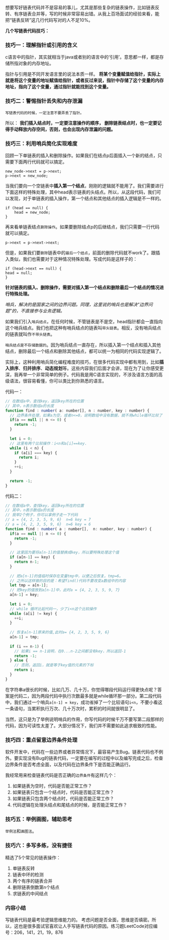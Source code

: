 
想要写好链表代码并不是容易的事儿，尤其是那些复杂的链表操作，比如链表反转、有序链表合并等，写的时候非常容易出错。从我上百场面试的经验来看，能把“链表反转”这几行代码写对的人不足10%。

**几个写链表代码技巧：**

### 技巧一：理解指针或引用的含义

c语言中的指针，其实就相当于java或者别的语言中的‘引用’。意思都一样，都是存储所指对象的内存地址。

指针与引用是不同开发语言里的说法本质一样。 **将某个变量赋值给指针，实际上就是将这个变量的地址赋值给指针，或者反过来说，指针中存储了这个变量的内存地址，指向了这个变量，通过指针就能找到这个变量。**

### 技巧二：警惕指针丢失和内存泄漏

`写链表代码的时候，一定注意不要弄丢了指针。`

所以： **我们插入结点时，一定要注意操作的顺序， 删除链表结点时，也一定要记得手动释放内存空间，否则，也会出现内存泄漏的问题。**

### 技巧三：利用哨兵简化实现难度

回顾一下单链表的插入和删除操作。如果我们在结点p后面插入一个新的结点，只需要下面两行代码就可以搞定。

	new_node->next = p->next;
	p->next = new_node;

当我们要向一个空链表中**插入第一个结点**，刚刚的逻辑就不能用了。我们需要进行下面这样的特殊处理，其中head表示链表的头结点。所以，从这段代码，我们可以发现，对于单链表的插入操作，第一个结点和其他结点的插入逻辑是不一样的。

	if (head == null) {
		head = new_node;
	}

再来看单链表结点`删除操作`。如果要删除结点p的后继结点，我们只需要一行代码就可以搞定。

	p->next = p->next->next;

但是，如果我们要`删除`链表中的`最后一个结点`，前面的删除代码就不work了。跟插入类似，我们也需要对于这种情况特殊处理。写成代码是这样子的：

	if (head->next == null) {
	head = null;
	}

**针对链表的插入、删除操作，需要对插入第一个结点和删除最后一个结点的情况进行特殊处理。**

*哨兵，解决的是国家之间的边界问题。同理，这里说的哨兵也是解决“边界问题”的，不直接参与业务逻辑。*

如果我们引入`哨兵结点`，在任何时候，不管链表是不是空，head指针都会一直指向这个哨兵结点。我们也把这种有哨兵结点的链表叫`带头链表`。相反，没有哨兵结点的链表就叫作`不带头链表`。

`哨兵结点是不存储数据的`。因为哨兵结点一直存在，所以插入第一个结点和插入其他结点，删除最后一个结点和删除其他结点，都可以统一为相同的代码实现逻辑了。

实际上，这种利用哨兵简化编程难度的技巧，在很多代码实现中都有用到，比如**插入排序**、**归并排序**、**动态规划**等。这些内容我们后面才会讲，现在为了让你感受更深，我再举一个非常简单的例子。代码我是用C语言实现的，不涉及语言方面的高级语法，很容易看懂，你可以类比到你熟悉的语言。

代码一：

~~~ javascript
// 在数组a中，查找key，返回key所在的位置
// 其中，n表示数组a的长度
function find : number( a: number[], n : number, key : number) {
  // 边界条件处理，如果a为空，或者n<=0，说明数组中没有数据，就不用while循环比较了
  if(a == null || n <= 0) {
    return -1;
  }
  
  let i = 0;
  // 这里有两个比较操作：i<n和a[i]==key.
  while (i < n) {
    if (a[i] === key) {
      return i;
    }
    ++i;
  }
  
  return -1;
}
~~~

代码二：

~~~ javascript
// 在数组a中，查找key，返回key所在的位置
// 其中，n表示数组a的长度
// 我举2个例子，你可以拿例子走一下代码
// a = {4, 2, 3, 5, 9, 6}  n=6 key = 7
// a = {4, 2, 3, 5, 9, 6}  n=6 key = 6
function find : number( a : number[],  n: number, key : number) {
  if(a == null || n <= 0) {
    return -1;
  }
  
  // 这里因为要将a[n-1]的值替换成key，所以要特殊处理这个值
  if (a[n-1] == key) {
    return n-1;
  }
  
  // 把a[n-1]的值临时保存在变量tmp中，以便之后恢复。tmp=6。
  // 之所以这样做的目的是：希望find()代码不要改变a数组中的内容
  let tmp = a[n-1];
  // 把key的值放到a[n-1]中，此时a = {4, 2, 3, 5, 9, 7}
  a[n-1] = key;
  
  let i = 0;
  // while 循环比起代码一，少了i<n这个比较操作
  while (a[i] != key) {
    ++i;
  }
  
  // 恢复a[n-1]原来的值,此时a= {4, 2, 3, 5, 9, 6}
  a[n-1] = tmp;
  
  if (i == n-1) {
    // 如果i == n-1说明，在0...n-2之间都没有key，所以返回-1
    return -1;
  } else {
    // 否则，返回i，就是等于key值的元素的下标
    return i;
  }
}
~~~

在字符串a很长的时候，比如几万、几十万，你觉得哪段代码运行得更快点呢？答案是代码二，因为两段代码中执行次数最多就是while循环那一部分。第二段代码中，我们通过一个哨兵`a[n-1] = key`，成功省掉了一个比较语句`i<n`，不要小看这一条语句，当累积执行万次、几十万次时，累积的时间就很明显了。

当然，这只是为了举例说明哨兵的作用，你写代码的时候千万不要写第二段那样的代码，因为可读性太差了。大部分情况下，我们并不需要如此追求极致的性能。



### 技巧四：重点留意边界条件处理

软件开发中，代码在一些边界或者异常情况下，最容易产生Bug。链表代码也不例外。要实现没有Bug的链表代码，一定要在编写的过程中以及编写完成之后，检查边界条件是否考虑全面，以及代码在边界条件下是否能正确运行。

我经常用来检查链表代码是否正确的`边界条件`有这样几个：

1. 如果链表为空时，代码是否能正常工作？
2. 如果链表只包含一个结点时，代码是否能正常工作？
3. 如果链表只包含两个结点时，代码是否能正常工作？
4. 代码逻辑在处理头结点和尾结点的时候，是否能正常工作？


### 技巧五：举例画图，辅助思考

`举例法`和`画图法`。



### 技巧六：多写多练，没有捷径

精选了5个常见的链表操作：

1. 单链表反转
2. 链表中环的检测
3. 两个有序的链表合并
4. 删除链表倒数第n个结点
5. 求链表的中间结点

### 内容小结

写链表代码是最考验逻辑思维能力的。 考虑问题是否全面，思维是否缜密。所以，这也是很多面试官喜欢让人手写链表代码的原因。练习题LeetCode对应编号：206，141，21，19，876
